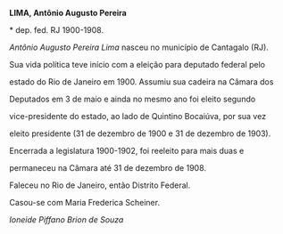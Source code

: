 **LIMA, Antônio Augusto Pereira**



\* dep. fed. RJ 1900-1908.



*Antônio Augusto Pereira Lima* nasceu no município de Cantagalo (RJ).



Sua vida política teve início com a eleição para deputado federal pelo

estado do Rio de Janeiro em 1900. Assumiu sua cadeira na Câmara dos

Deputados em 3 de maio e ainda no mesmo ano foi eleito segundo

vice-presidente do estado, ao lado de Quintino Bocaiúva, por sua vez

eleito presidente (31 de dezembro de 1900 e 31 de dezembro de 1903).

Encerrada a legislatura 1900-1902, foi reeleito para mais duas e

permaneceu na Câmara até 31 de dezembro de 1908.



Faleceu no Rio de Janeiro, então Distrito Federal.



Casou-se com Maria Frederica Scheiner.



*Ioneide Piffano Brion de Souza*



